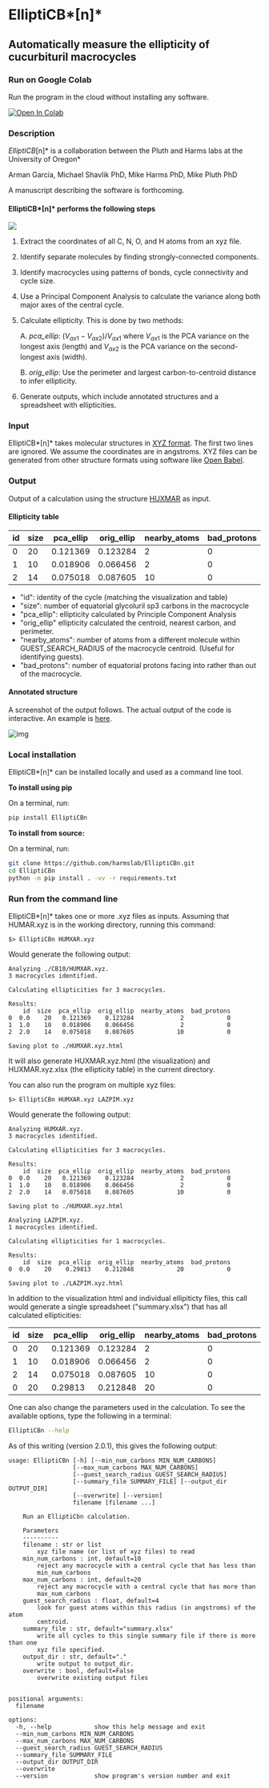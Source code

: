 # ElliptiCB*[n]*

## Automatically measure the ellipticity of cucurbituril macrocycles



### Run on Google Colab

Run the program in the cloud without installing any software. 

<a href="https://githubtocolab.com/harmslab/ElliptiCBn/blob/main/notebooks/ElliptiCBn.ipynb" target="_parent"><img src="https://colab.research.google.com/assets/colab-badge.svg" alt="Open In Colab"/></a>



### Description

*ElliptiCB*[n]* is a collaboration between the Pluth and Harms labs at the University of Oregon*

Arman Garcia, Michael Shavlik PhD, Mike Harms PhD, Mike Pluth PhD

A manuscript describing the software is forthcoming.



#### ElliptiCB*[n]* performs the following steps

![](images/pipeline_image.svg)

1. Extract the coordinates of all C, N, O, and H atoms from an xyz file.

2. Identify separate molecules by finding strongly-connected components.

3. Identify macrocycles using patterns of bonds, cycle connectivity and cycle size. 

5. Use a Principal Component Analysis to calculate the variance along both major axes of the central cycle.

6. Calculate ellipticity. This is done by two methods:

   A.  *pca_ellip*: $(V_{ax1}-V_{ax2})/V_{ax1}$ where $V_{ax1}$ is the PCA variance on the longest axis (length) and $V_{ax2}$ is the PCA variance on the second-longest axis (width).  

   B.  *orig_ellip*: Use the perimeter and largest carbon-to-centroid distance to infer ellipticity.

7. Generate outputs, which include annotated structures and a spreadsheet with ellipticities.

### Input

ElliptiCB*[n]* takes molecular structures in [XYZ format](https://en.wikipedia.org/wiki/XYZ_file_format). The first two lines are ignored. We assume the coordinates are in angstroms. XYZ files can be generated from other structure formats using software like [Open Babel](http://openbabel.org). 

### Output

Output of a calculation using the structure [HUXMAR](https://dx.doi.org/10.5517/ccdc.csd.cc261f8z) as input.

#### Ellipticity table

| id   | size | pca_ellip | orig_ellip | nearby_atoms | bad_protons | 
| ---- | ---- | --------- | ---------- | ------------ | ----------- | 
| 0    | 20   | 0.121369  | 0.123284   | 2            | 0           | 
| 1    | 10   | 0.018906  | 0.066456   | 2            | 0           | 
| 2    | 14   | 0.075018  | 0.087605   | 10           | 0           | 


+ "id": identity of the cycle (matching the visualization and table)
+ "size": number of equatorial glycoluril sp3 carbons in the macrocycle
+ "pca_ellip": ellipticity calculated by Principle Component Analysis
+ "orig_ellip" ellipticity calculated the centroid, nearest carbon, and perimeter.
+ "nearby_atoms": number of atoms from a different molecule within GUEST_SEARCH_RADIUS
  of the macrocycle centroid. (Useful for identifying guests).
+ "bad_protons": number of equatorial protons facing into rather than out of the
  macrocycle. 

#### Annotated structure

A screenshot of the output follows. The actual output of the code is interactive. An example is [here](images/exmar_huxmar-page.html). 

![img](images/example_huxmar-image.png)

### Local installation

ElliptiCB*[n]* can be installed locally and used as a command line tool. 

**To install using pip**

On a terminal, run:

```bash
pip install ElliptiCBn
```

**To install from source:**

On a terminal, run:

```bash
git clone https://github.com/harmslab/ElliptiCBn.git
cd ElliptiCBn
python -m pip install . -vv -r requirements.txt
```

### Run from the command line

ElliptiCB*[n]* takes one or more .xyz files as inputs. Assuming that HUMAR.xyz is in the working directory, running this command:

```
$> ElliptiCBn HUMXAR.xyz
```

Would generate the following output:

```
Analyzing ./CB10/HUMXAR.xyz.
3 macrocycles identified.

Calculating ellipticities for 3 macrocycles.

Results:
    id  size  pca_ellip  orig_ellip  nearby_atoms  bad_protons
0  0.0    20   0.121369    0.123284             2            0
1  1.0    10   0.018906    0.066456             2            0
2  2.0    14   0.075018    0.087605            10            0

Saving plot to ./HUMXAR.xyz.html
```

It will also generate HUXMAR.xyz.html (the visualization) and HUXMAR.xyz.xlsx (the ellipticity table) in the current directory. 

You can also run the program on multiple xyz files:

```
$> ElliptiCBn HUMXAR.xyz LAZPIM.xyz
```

Would generate the following output:

```
Analyzing HUMXAR.xyz.
3 macrocycles identified.

Calculating ellipticities for 3 macrocycles.

Results:
    id  size  pca_ellip  orig_ellip  nearby_atoms  bad_protons
0  0.0    20   0.121369    0.123284             2            0
1  1.0    10   0.018906    0.066456             2            0
2  2.0    14   0.075018    0.087605            10            0

Saving plot to ./HUMXAR.xyz.html

Analyzing LAZPIM.xyz.
1 macrocycles identified.

Calculating ellipticities for 1 macrocycles.

Results:
    id  size  pca_ellip  orig_ellip  nearby_atoms  bad_protons
0  0.0    20    0.29813    0.212848            20            0

Saving plot to ./LAZPIM.xyz.html
```

In addition to the visualization html and individual ellipiticty files, this call would generate a single spreadsheet ("summary.xlsx") that has all calculated ellipticities:

| id   | size | pca_ellip | orig_ellip | nearby_atoms | bad_protons | file       |
| ---- | ---- | --------- | ---------- | ------------ | ----------- | -----------|
| 0    | 20   | 0.121369  | 0.123284   | 2            | 0           | HUMXAR.xyz |
| 1    | 10   | 0.018906  | 0.066456   | 2            | 0           | HUMXAR.xyz |
| 2    | 14   | 0.075018  | 0.087605   | 10           | 0           | HUMXAR.xyz |
| 0    | 20   | 0.29813   | 0.212848   | 20           | 0           | LAZPIM.xyz |

One can also change the parameters used in the calculation. To see the available options, type the following in a terminal:

```bash
ElliptiCBn --help
```

As of this writing (version 2.0.1), this gives the following output:

```
usage: ElliptiCBn [-h] [--min_num_carbons MIN_NUM_CARBONS]
                  [--max_num_carbons MAX_NUM_CARBONS]
                  [--guest_search_radius GUEST_SEARCH_RADIUS]
                  [--summary_file SUMMARY_FILE] [--output_dir OUTPUT_DIR]
                  [--overwrite] [--version]
                  filename [filename ...]

    Run an ElliptiCbn calculation.

    Parameters
    ----------
    filename : str or list
        xyz file name (or list of xyz files) to read
    min_num_carbons : int, default=10
        reject any macrocycle with a central cycle that has less than
        min_num_carbons
    max_num_carbons : int, default=20
        reject any macrocycle with a central cycle that has more than
        max_num_carbons
    guest_search_radius : float, default=4
        look for guest atoms within this radius (in angstroms) of the atom
        centroid.
    summary_file : str, default="summary.xlsx"
        write all cycles to this single summary file if there is more than one
        xyz file specified.
    output_dir : str, default="."
        write output to output_dir.
    overwrite : bool, default=False
        overwrite existing output files


positional arguments:
  filename

options:
  -h, --help            show this help message and exit
  --min_num_carbons MIN_NUM_CARBONS
  --max_num_carbons MAX_NUM_CARBONS
  --guest_search_radius GUEST_SEARCH_RADIUS
  --summary_file SUMMARY_FILE
  --output_dir OUTPUT_DIR
  --overwrite
  --version             show program's version number and exit
```
